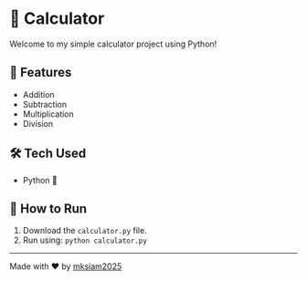 # 🧮 Calculator

Welcome to my simple calculator project using Python!

## 🔹 Features
- Addition
- Subtraction
- Multiplication
- Division

## 🛠️ Tech Used
- Python 🐍

## 🚀 How to Run
1. Download the `calculator.py` file.
2. Run using: `python calculator.py`

---

Made with ❤️ by [mksiam2025](https://github.com/mksiam2025)
